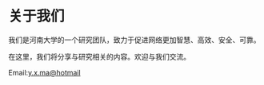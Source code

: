 

# 关于我们

我们是河南大学的一个研究团队，致力于促进网络更加智慧、高效、安全、可靠。 

在这里，我们将分享与研究相关的内容。欢迎与我们交流。

Email:<y.x.ma@hotmail>
